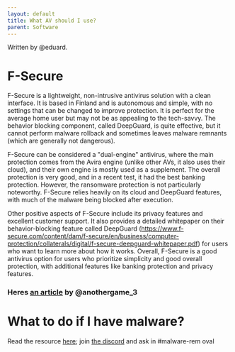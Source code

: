 ```yaml
---
layout: default
title: What AV should I use?
parent: Software
---
```

Written by @eduard.
# F-Secure
F-Secure is a lightweight, non-intrusive antivirus solution with a clean interface. It is based in Finland and is autonomous and simple, with no settings that can be changed to improve protection. It is perfect for the average home user but may not be as appealing to the tech-savvy. The behavior blocking component, called DeepGuard, is quite effective, but it cannot perform malware rollback and sometimes leaves malware remnants (which are generally not dangerous).

F-Secure can be considered a "dual-engine" antivirus, where the main protection comes from the Avira engine (unlike other AVs, it also uses their cloud), and their own engine is mostly used as a supplement. The overall protection is very good, and in a recent test, it had the best banking protection. However, the ransomware protection is not particularly noteworthy. F-Secure relies heavily on its cloud and DeepGuard features, with much of the malware being blocked after execution.

Other positive aspects of F-Secure include its privacy features and excellent customer support. It also provides a detailed whitepaper on their behavior-blocking feature called DeepGuard (https://www.f-secure.com/content/dam/f-secure/en/business/computer-protection/collaterals/digital/f-secure-deepguard-whitepaper.pdf) for users who want to learn more about how it works. Overall, F-Secure is a good antivirus option for users who prioritize simplicity and good overall protection, with additional features like banking protection and privacy features.

### Heres [an article](https://medium.com/@freeger278/the-ultimate-guide-to-preventing-malware-attacks-5666a0f65150) by @anothergame_3

# What to do if I have malware?
Read the resource [here](../malware/); join [the discord](https://discord.gg/PCHH) and ask in #malware-rem
oval
